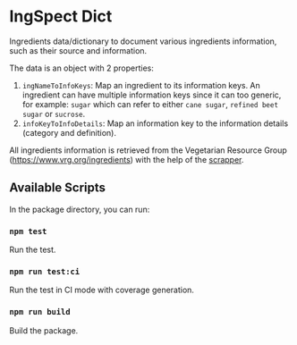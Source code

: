 # IngSpect Dict

Ingredients data/dictionary to document various ingredients information, such as their source and information.

The data is an object with 2 properties:

1. `ingNameToInfoKeys`: Map an ingredient to its information keys. An ingredient can have multiple information keys since it can too generic, for example: `sugar` which can refer to either `cane sugar`, `refined beet sugar` or `sucrose`.
2. `infoKeyToInfoDetails`: Map an information key to the information details (category and definition).

All ingredients information is retrieved from the Vegetarian Resource Group (https://www.vrg.org/ingredients) with the help of the [scrapper](./util/vrg_scraper.js).

## Available Scripts

In the package directory, you can run:

### `npm test`

Run the test.

### `npm run test:ci`

Run the test in CI mode with coverage generation.

### `npm run build`

Build the package.
